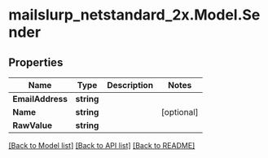# mailslurp_netstandard_2x.Model.Sender

## Properties

Name | Type | Description | Notes
------------ | ------------- | ------------- | -------------
**EmailAddress** | **string** |  | 
**Name** | **string** |  | [optional] 
**RawValue** | **string** |  | 

[[Back to Model list]](../README#documentation-for-models) [[Back to API list]](../README#documentation-for-api-endpoints) [[Back to README]](../README)

